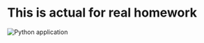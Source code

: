# This is actual for real homework

![Python application](https://github.com/Descalon/mse_devops/workflows/Python%20application/badge.svg?branch=github-actions)

